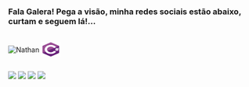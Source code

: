 ### Fala Galera! Pega a visão, minha redes sociais estão abaixo, curtam e seguem lá!...

<div style="display: inline_block"><br>


  <img align="center" alt="Nathan" height="30" width="30" src="https://upload.wikimedia.org/wikipedia/commons/f/fb/718smiley.svg">
  <img align="center" alt="Nathan" height="30" width="40" 
  <img align="center" alt="Nathan" height="30" width="40" 



  <img align="center" alt="Nathan-Csharp" height="30" width="40" src="https://raw.githubusercontent.com/devicons/devicon/master/icons/csharp/csharp-original.svg">
</div>

  ##

<div> 
  <a href="https://www.youtube.com/@Primos_NATHAN_GUSTAVO"><img src="https://img.shields.io/badge/YouTube-FF0000?style=for-the-badge&logo=youtube&logoColor=white" target="_blank"></a>
  <a href= https://instagram.com/nathan_rocha_esta_presente target="_blank"><img src="https://img.shields.io/badge/-Instagram-%23E4405F?style=for-the-badge&logo=instagram&logoColor=white" target="_blank"></a>	
 <a href="https://discord.gg/wagxzStdcR](https://discord.gg/3Su7R64U"><img src="https://img.shields.io/badge/Discord-7289DA?style=for-the-badge&logo=discord&logoColor=white" target="_blank"></a> 
  <a href = "mailto:nathanrocha749@gmail.com"><img src="https://img.shields.io/badge/-Gmail-%23333?style=for-the-badge&logo=gmail&logoColor=white" target="_blank"></a>

</div>
